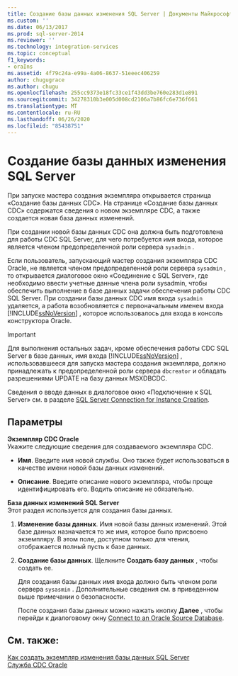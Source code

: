 ```yaml
---
title: Создание базы данных изменения SQL Server | Документы Майкрософт
ms.custom: ''
ms.date: 06/13/2017
ms.prod: sql-server-2014
ms.reviewer: ''
ms.technology: integration-services
ms.topic: conceptual
f1_keywords:
- oraIns
ms.assetid: 4f79c24a-e99a-4a06-8637-51eeec406259
author: chugugrace
ms.author: chugu
ms.openlocfilehash: 255cc9373e18fc33ce1f43dd3be760e283d1e891
ms.sourcegitcommit: 34278310b3e005d008cd2106a7b86fc6e736f661
ms.translationtype: MT
ms.contentlocale: ru-RU
ms.lasthandoff: 06/26/2020
ms.locfileid: "85438751"
---
```

# <a name="create-the-sql-server-change-database"></a>Создание базы данных изменения SQL Server
  При запуске мастера создания экземпляра открывается страница «Создание базы данных CDC». На странице «Создание базы данных CDC» содержатся сведения о новом экземпляре CDC, а также создается новая база данных изменений.  
  
 При создании новой базы данных CDC она должна быть подготовлена для работы CDC SQL Server, для чего потребуется имя входа, которое является членом предопределенной роли сервера `sysadmin` .  
  
 Если пользователь, запускающий мастер создания экземпляра CDC Oracle, не является членом предопределенной роли сервера `sysadmin` , то открывается диалоговое окно «Соединение с SQL Server», где необходимо ввести учетные данные члена роли sysadmin, чтобы обеспечить выполнение в базе данных задачи обеспечения работы CDC SQL Server. При создании базы данных CDC имя входа `sysadmin` удаляется, а работа возобновляется с первоначальным именем входа [!INCLUDE[ssNoVersion](../../includes/ssnoversion-md.md)] , которое использовалось для входа в консоль конструктора Oracle.  
  
> [!IMPORTANT]  
>  Для выполнения остальных задач, кроме обеспечения работы CDC SQL Server в базе данных, имя входа [!INCLUDE[ssNoVersion](../../includes/ssnoversion-md.md)] , использовавшееся для запуска мастера создания экземпляра, должно принадлежать к предопределенной роли сервера `dbcreator` и обладать разрешениями UPDATE на базу данных MSXDBCDC.  
  
 Сведения о вводе данных в диалоговое окно «Подключение к SQL Server» см. в разделе [SQL Server Connection for Instance Creation](sql-server-connection-for-instance-creation.md).  
  
## <a name="options"></a>Параметры  
 **Экземпляр CDC Oracle**  
 Укажите следующие сведения для создаваемого экземпляра CDC.  
  
-   **Имя**. Введите имя новой службы. Оно также будет использоваться в качестве имени новой базы данных изменений.  
  
-   **Описание**. Введите описание нового экземпляра, чтобы проще идентифицировать его. Водить описание не обязательно.  
  
 **База данных изменений SQL Server**  
 Этот раздел используется для создания базы данных.  
  
1.  **Изменение базы данных**. Имя новой базы данных изменений. Этой базе данных назначается то же имя, которое было присвоено экземпляру. В этом поле, доступном только для чтения, отображается полный пусть к базе данных.  
  
2.  **Создание базы данных**. Щелкните **Создать базу данных** , чтобы создать ее.  
  
     Для создания базы данных имя входа должно быть членом роли сервера `sysasmin` . Дополнительные сведения см. в приведенном выше примечании о безопасности.  
  
     После создания базы данных можно нажать кнопку **Далее** , чтобы перейди к диалоговому окну [Connect to an Oracle Source Database](connect-to-an-oracle-source-database.md).  
  
## <a name="see-also"></a>См. также:  
 [Как создать экземпляр изменения базы данных SQL Server](how-to-create-the-sql-server-change-database-instance.md)   
 [Служба CDC Oracle](the-oracle-cdc-service.md)  
  
  
